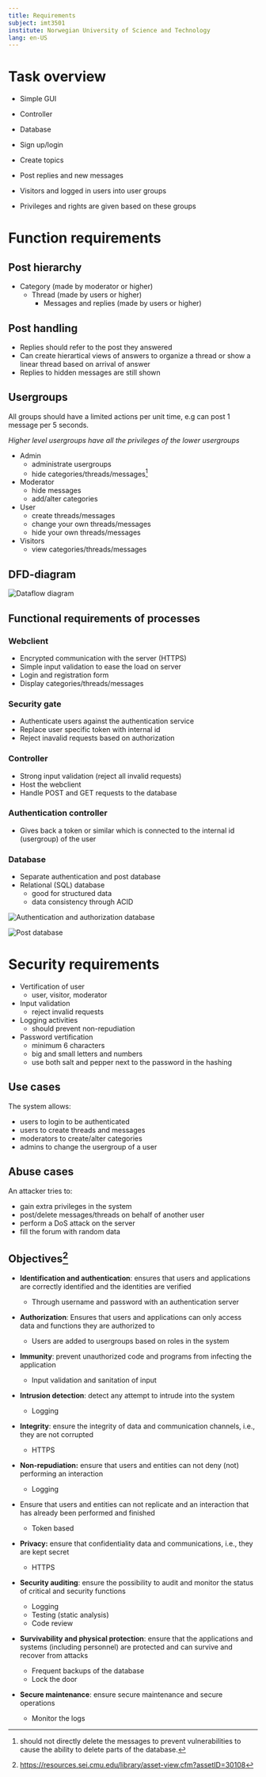 ```yaml
---
title: Requirements
subject: imt3501
institute: Norwegian University of Science and Technology
lang: en-US
---
```


# Task overview

- Simple GUI
- Controller
- Database

- Sign up/login
- Create topics
- Post replies and new messages

- Visitors and logged in users into user groups
- Privileges and rights are given based on these groups

# Function requirements

## Post hierarchy

- Category (made by moderator or higher)
    - Thread (made by users or higher)
        - Messages and replies (made by users or higher)

## Post handling

- Replies should refer to the post they answered
- Can create hierartical views of answers to organize a thread or show a linear thread based on arrival of answer
- Replies to hidden messages are still shown

## Usergroups

All groups should have a limited actions per unit time, e.g can post 1 message per 5 seconds.

_Higher level usergroups have all the privileges of the lower usergroups_

- Admin
    - administrate usergroups
    - hide categories/threads/messages[^delmsg]
- Moderator
    - hide messages
    - add/alter categories
- User
    - create threads/messages
    - change your own threads/messages
    - hide your own threads/messages
- Visitors
    - view categories/threads/messages

[^delmsg]: should not directly delete the messages to prevent vulnerabilities to cause the ability to delete parts of the database.

## DFD-diagram

![Dataflow diagram](assets/dfd.png)

## Functional requirements of processes

### Webclient

- Encrypted communication with the server (HTTPS)
- Simple input validation to ease the load on server
- Login and registration form
- Display categories/threads/messages

### Security gate

- Authenticate users against the authentication service
- Replace user specific token with internal id
- Reject inavalid requests based on authorization

### Controller

- Strong input validation (reject all invalid requests)
- Host the webclient
- Handle POST and GET requests to the database

### Authentication controller

- Gives back a token or similar which is connected to the internal id (usergroup) of the
  user

### Database

- Separate authentication and post database
- Relational (SQL) database
    - good for structured data
    - data consistency through ACID

![Authentication and authorization database](assets/database-schema-auth-data.png)

![Post database](assets/database-schema-post-data.png)

# Security requirements

- Vertification of user
    - user, visitor, moderator
- Input validation
    - reject invalid requests
- Logging activities
    - should prevent non-repudiation
- Password vertification
    - minimum 6 characters
    - big and small letters and numbers
    - use both salt and pepper next to the password in the hashing

## Use cases

The system allows:

- users to login to be authenticated
- users to create threads and messages
- moderators to create/alter categories
- admins to change the usergroup of a user

## Abuse cases

An attacker tries to:

- gain extra privileges in the system
- post/delete messages/threads on behalf of another user
- perform a DoS attack on the server
- fill the forum with random data

## Objectives[^objectives]

- **Identification and authentication**: ensures that users and applications are
  correctly identified and the identities are verified

    - Through username and password with an authentication server

- **Authorization**: Ensures that users and applications can only access data and
  functions they are authorized to

    - Users are added to usergroups based on roles in the system

- **Immunity**: prevent unauthorized code and programs from infecting the
  application

    - Input validation and sanitation of input

- **Intrusion detection**: detect any attempt to intrude into the system

    - Logging

- **Integrity**: ensure the integrity of data and communication channels, i.e.,
  they are not corrupted

    - HTTPS

- **Non-repudiation:** ensure that users and entities can not deny (not) performing
  an interaction

    - Logging

- Ensure that users and entities can not replicate and an interaction that has
  already been performed and finished

    - Token based

- **Privacy:** ensure that confidentiality data and communications, i.e., they are
  kept secret

    - HTTPS

- **Security auditing**: ensure the possibility to audit and monitor the status of
  critical and security functions

    - Logging
    - Testing (static analysis)
    - Code review

- **Survivability and physical protection**: ensure that the applications and
  systems (including personnel) are protected and can survive and recover from
  attacks

    - Frequent backups of the database
    - Lock the door

- **Secure maintenance**: ensure secure maintenance and secure operations

    - Monitor the logs

[^objectives]: https://resources.sei.cmu.edu/library/asset-view.cfm?assetID=30108
